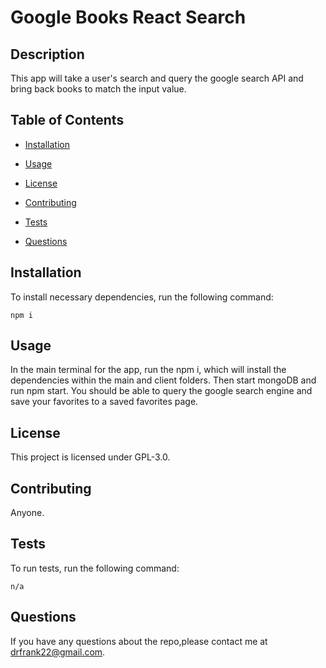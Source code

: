 # Google Books React Search

## Description

This app will take a user's search and query the google search API and bring back books to match the input value.

## Table of Contents 

* [Installation](#installation)

* [Usage](#usage)

* [License](#license)

* [Contributing](#contributing)

* [Tests](#tests)

* [Questions](#questions)

## Installation

To install necessary dependencies, run the following command:

`
npm i
`

## Usage

In the main terminal for the app, run the npm i, which will install the dependencies within the main and client folders. Then start mongoDB and run npm start. You should be able to query the google search engine and save your favorites to a saved favorites page.

## License

This project is licensed under GPL-3.0.
  
## Contributing

Anyone.

## Tests

To run tests, run the following command:

`
n/a
`

## Questions

If you have any questions about the repo,please contact me at drfrank22@gmail.com.